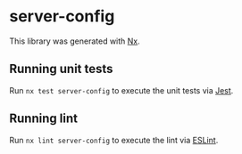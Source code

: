 # server-config

This library was generated with [Nx](https://nx.dev).


## Running unit tests

Run `nx test server-config` to execute the unit tests via [Jest](https://jestjs.io).


## Running lint

Run `nx lint server-config` to execute the lint via [ESLint](https://eslint.org/).

